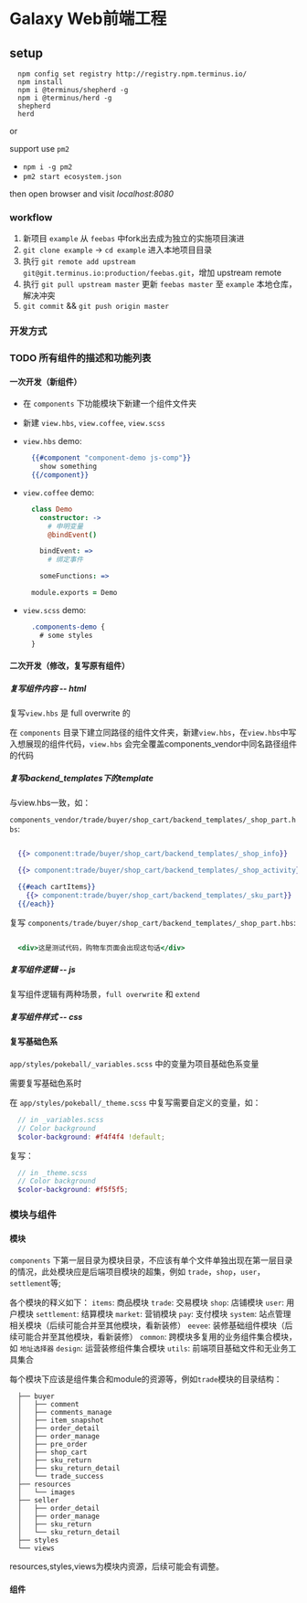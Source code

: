 # Galaxy Web前端工程

## setup

```
  npm config set registry http://registry.npm.terminus.io/
  npm install
  npm i @terminus/shepherd -g
  npm i @terminus/herd -g
  shepherd
  herd
```
or

support use `pm2`

  * `npm i -g pm2`
  * `pm2 start ecosystem.json`

then open browser and visit *localhost:8080*

### workflow

  1. 新项目 `example` 从 `feebas` 中fork出去成为独立的实施项目演进
  2. `git clone example` -> `cd example` 进入本地项目目录
  3. 执行 `git remote add upstream git@git.terminus.io:production/feebas.git`，增加 upstream remote
  4. 执行 `git pull upstream master` 更新 `feebas master` 至 `example` 本地仓库，解决冲突
  5. `git commit` && `git push origin master`

### 开发方式

### TODO 所有组件的描述和功能列表

#### 一次开发（新组件）

  * 在 `components` 下功能模块下新建一个组件文件夹

  * 新建 `view.hbs`, `view.coffee`, `view.scss`

  * `view.hbs` demo:

    ``` hbs
      {{#component "component-demo js-comp"}}
        show something
      {{/component}}
    ```

  * `view.coffee` demo:

    ``` coffeescript
      class Demo
        constructor: ->
          # 申明变量
          @bindEvent()

        bindEvent: =>
          # 绑定事件

        someFunctions: =>

      module.exports = Demo
    ```

  * `view.scss` demo:

    ``` scss
      .components-demo {
        # some styles
      }
    ```

#### 二次开发（修改，复写原有组件）

##### 复写组件内容 -- html

  复写`view.hbs` 是 full overwrite 的

  在 `components` 目录下建立同路径的组件文件夹，新建`view.hbs`，在`view.hbs`中写入想展现的组件代码，`view.hbs` 会完全覆盖components_vendor中同名路径组件的代码

##### 复写backend_templates下的template

  与view.hbs一致，如：

  `components_vendor/trade/buyer/shop_cart/backend_templates/_shop_part.hbs`:

  ``` hbs

    {{> component:trade/buyer/shop_cart/backend_templates/_shop_info}}

    {{> component:trade/buyer/shop_cart/backend_templates/_shop_activity}}

    {{#each cartItems}}
      {{> component:trade/buyer/shop_cart/backend_templates/_sku_part}}
    {{/each}}
  ```

  复写 `components/trade/buyer/shop_cart/backend_templates/_shop_part.hbs`:

  ``` hbs

    <div>这是测试代码，购物车页面会出现这句话</div>
  ```

##### 复写组件逻辑 -- js

  复写组件逻辑有两种场景，`full overwrite` 和 `extend`

##### 复写组件样式 -- css


#### 复写基础色系
  `app/styles/pokeball/_variables.scss` 中的变量为项目基础色系变量

  需要复写基础色系时

  在 `app/styles/pokeball/_theme.scss` 中复写需要自定义的变量，如：

  ``` scss
    // in _variables.scss
    // Color background
    $color-background: #f4f4f4 !default;
  ```
  复写：

  ``` scss
    // in _theme.scss
    // Color background
    $color-background: #f5f5f5;
  ```


### 模块与组件

#### 模块
`components` 下第一层目录为模块目录，不应该有单个文件单独出现在第一层目录的情况，此处模块应是后端项目模块的超集，例如 `trade`，`shop`，`user`，`settlement`等;

各个模块的释义如下：
  `items`: 商品模块
  `trade`: 交易模块
  `shop`: 店铺模块
  `user`: 用户模块
  `settlement`: 结算模块
  `market`: 营销模块
  `pay`: 支付模块
  `system`: 站点管理相关模块（后续可能合并至其他模块，看新装修）
  `eevee`: 装修基础组件模块（后续可能合并至其他模块，看新装修）
  `common`: 跨模块多复用的业务组件集合模块，如 `地址选择器`
  `design`: 运营装修组件集合模块
  `utils`: 前端项目基础文件和无业务工具集合

每个模块下应该是组件集合和module的资源等，例如`trade`模块的目录结构：
```
  ├── buyer
  │   ├── comment
  │   ├── comments_manage
  │   ├── item_snapshot
  │   ├── order_detail
  │   ├── order_manage
  │   ├── pre_order
  │   ├── shop_cart
  │   ├── sku_return
  │   ├── sku_return_detail
  │   └── trade_success
  ├── resources
  │   └── images
  ├── seller
  │   ├── order_detail
  │   ├── order_manage
  │   ├── sku_return
  │   └── sku_return_detail
  ├── styles
  └── views
```

resources,styles,views为模块内资源，后续可能会有调整。

#### 组件




